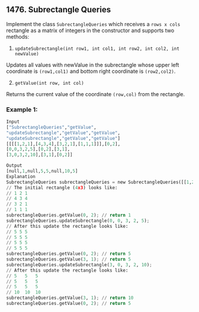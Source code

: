 ## 1476. Subrectangle Queries

Implement the class `SubrectangleQueries` which receives a `rows x cols` rectangle as a matrix of integers in the constructor and supports two methods:

1. `updateSubrectangle(int row1, int col1, int row2, int col2, int newValue)`

Updates all values with newValue in the subrectangle whose upper left coordinate is `(row1,col1)` and bottom right coordinate is `(row2,col2)`.

2. `getValue(int row, int col)`

Returns the current value of the coordinate `(row,col)` from the rectangle.

### Example 1:
```python
Input
["SubrectangleQueries","getValue",
"updateSubrectangle","getValue","getValue",
"updateSubrectangle","getValue","getValue"]
[[[[1,2,1],[4,3,4],[3,2,1],[1,1,1]]],[0,2],
[0,0,3,2,5],[0,2],[3,1],
[3,0,3,2,10],[3,1],[0,2]]

Output
[null,1,null,5,5,null,10,5]
Explanation
SubrectangleQueries subrectangleQueries = new SubrectangleQueries([[1,2,1],[4,3,4],[3,2,1],[1,1,1]]);  
// The initial rectangle (4x3) looks like:
// 1 2 1
// 4 3 4
// 3 2 1
// 1 1 1
subrectangleQueries.getValue(0, 2); // return 1
subrectangleQueries.updateSubrectangle(0, 0, 3, 2, 5);
// After this update the rectangle looks like:
// 5 5 5
// 5 5 5
// 5 5 5
// 5 5 5 
subrectangleQueries.getValue(0, 2); // return 5
subrectangleQueries.getValue(3, 1); // return 5
subrectangleQueries.updateSubrectangle(3, 0, 3, 2, 10);
// After this update the rectangle looks like:
// 5   5   5
// 5   5   5
// 5   5   5
// 10  10  10 
subrectangleQueries.getValue(3, 1); // return 10
subrectangleQueries.getValue(0, 2); // return 5

```
